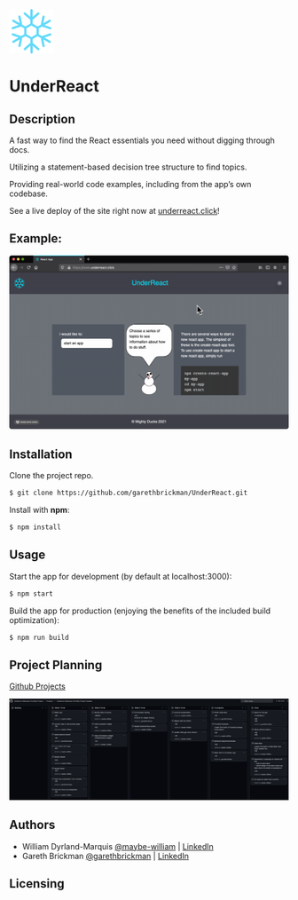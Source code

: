<img src="./public/snowflake_color.png" width="80" height=auto /> 

# UnderReact

## Description

A fast way to find the React essentials you need without digging through docs.

Utilizing a statement-based decision tree structure to find topics.

Providing real-world code examples, including from the app’s own codebase.

See a live deploy of the site right now at [underreact.click](https://www.underreact.click)!

## Example:

<img src="./public/preview.gif" width="640" height=auto /> 

## Installation

Clone the project repo.

```bash
$ git clone https://github.com/garethbrickman/UnderReact.git
```

Install with **npm**:

```bash
$ npm install
```

## Usage

Start the app for development (by default at localhost:3000):

```bash
$ npm start
```

Build the app for production (enjoying the benefits of the included build optimization):

```bash
$ npm run build
```

## Project Planning

[Github Projects](https://github.com/orgs/Holberton-Webstack-Portfolio-Project/projects/1)

<img src="./public/kanban.png" width="640" height=auto /> 

## Authors

* William Dyrland-Marquis [@maybe-william](https://github.com/maybe-william) | [LinkedIn](https://www.linkedin.com/in/william-dyrland-marquis/)
* Gareth Brickman [@garethbrickman](https://github.com/garethbrickman) | [LinkedIn](https://www.linkedin.com/in/br1ck/)

## Licensing


